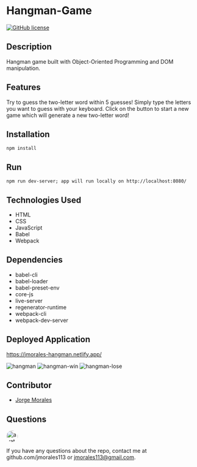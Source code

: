 # Hangman-Game

[![GitHub license](https://img.shields.io/github/license/Naereen/StrapDown.js.svg)](https://github.com/Naereen/StrapDown.js/blob/master/LICENSE)

## Description

Hangman game built with Object-Oriented Programming and DOM manipulation.

## Features

Try to guess the two-letter word within 5 guesses! Simply type the letters you want to guess with your keyboard. Click on the button to start a new game which will generate a new two-letter word!

## Installation

    npm install

## Run

    npm run dev-server; app will run locally on http://localhost:8080/
    
 ## Technologies Used
 
 - HTML
 - CSS
 - JavaScript
 - Babel
 - Webpack
 
 ## Dependencies
 
 - babel-cli
 - babel-loader
 - babel-preset-env
 - core-js
 - live-server
 - regenerator-runtime
 - webpack-cli
 - webpack-dev-server
 

## Deployed Application

https://jmorales-hangman.netlify.app/

![hangman](https://user-images.githubusercontent.com/57970306/88874410-e21bd180-d1d3-11ea-8b24-ce123d8e46fc.PNG)
![hangman-win](https://user-images.githubusercontent.com/57970306/88874274-894c3900-d1d3-11ea-841b-f989693859f9.PNG)
![hangman-lose](https://user-images.githubusercontent.com/57970306/88874282-8c472980-d1d3-11ea-962e-a8f394578d3b.PNG)


## Contributor

-  [Jorge Morales](https://github.com/jmorales113)

## Questions

<img src="https://avatars2.githubusercontent.com/u/57970306?s=460&v=4"
alt="avatar" style="border-radius: 16px" width="30" />

If you have any questions about the repo, contact me at github.com/jmorales113 or jmorales113@gmail.com.
